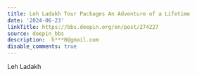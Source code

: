 ```yaml
---
title: Leh Ladakh Tour Packages An Adventure of a Lifetime
date: '2024-06-23'
linkTitle: https://bbs.deepin.org/en/post/274227
source: deepin_bbs
description:  h***0@gmail.com 
disable_comments: true
---
```

Leh Ladakh
